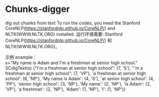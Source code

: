 # Chunks-digger
dig out chunks from text
To run the codes, you need the Stanford CoreNLP(https://stanfordnlp.github.io/CoreNLP/) and NLTK(WWW.NLTK.ORG) installed.
运行环境需要: Stanford CoreNLP(https://stanfordnlp.github.io/CoreNLP/) 和 NLTK(WWW.NLTK.ORG)。

示例 example：
s="My name is Adam and I'm a freshman at senior high school."
SCdigText(s)
{"I'm a freshman at senior high school": (7, 'S'),
 "'m a freshman at senior high school": (7, 'VP'),
 'a freshman at senior high school': (6, 'NP'),
 'My name is Adam': (4, 'S'),
 'at senior high school': (4, 'PP'),
 'senior high school': (3, 'NP'),
 'My name': (2, 'NP'),
 'is Adam': (2, 'VP'),
 'a freshman': (2, 'NP'),
 'Adam': (1, 'NP'),
 'I': (1, 'NP')}
